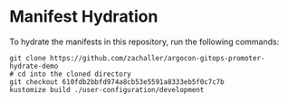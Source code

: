 # Manifest Hydration

To hydrate the manifests in this repository, run the following commands:

```shell
git clone https://github.com/zachaller/argocon-gitops-promoter-hydrate-demo
# cd into the cloned directory
git checkout 610fdb2bbfd974a8cb53e5591a8333eb5f0c7c7b
kustomize build ./user-configuration/development
```
